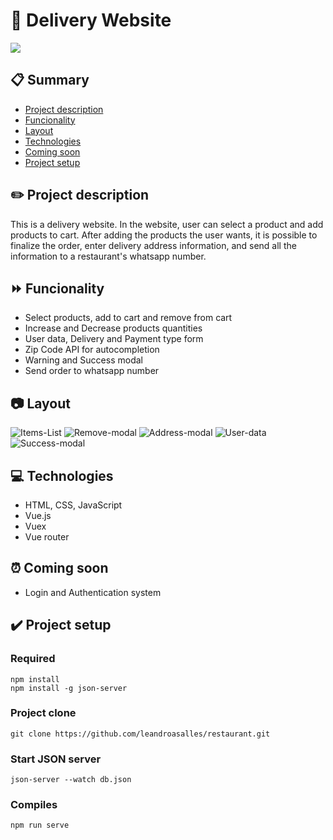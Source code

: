 # 🍔 Delivery Website 
<img src='https://img.shields.io/badge/Status-In%20improvement-green'>

## 📋 Summary

- <a href="#project-description">Project description</a>
- <a href="#funcionality">Funcionality</a>
- <a href="#Layout">Layout</a>
- <a href="#Technologies">Technologies</a>
- <a href="#Coming-soon">Coming soon</a>
- <a href="#Project-setup">Project setup</a>


<h2 id='project-description'>✏️ Project description</h2>

This is a delivery website. 
In the website, user can select a product and add products to cart.
After adding the products the user wants, it is possible to finalize the order, enter delivery address information, and send all the information to a restaurant's whatsapp number.


<h2 id='Funcionality'>⏩ Funcionality</h2>

- Select products, add to cart and remove from cart
- Increase and Decrease products quantities
- User data, Delivery and Payment type form
- Zip Code API for autocompletion
- Warning and Success modal
- Send order to whatsapp number

<h2 id='Layout'>📷 Layout</h2>

![Items-List](https://github.com/leandroasalles/restaurant/assets/88564927/2ca8ec1b-4dfc-49f9-8b5e-f9d207e4d315)
![Remove-modal](https://github.com/leandroasalles/restaurant/assets/88564927/c20c4ee2-ec7f-407a-805a-43806169e2e8)
![Address-modal](https://github.com/leandroasalles/restaurant/assets/88564927/2e4a3dc5-d074-4292-9270-03fe6a69b447)
![User-data](https://github.com/leandroasalles/restaurant/assets/88564927/676a915c-308a-4e8f-9182-f38ae40bb724)
![Success-modal](https://github.com/leandroasalles/restaurant/assets/88564927/a2a556cc-eede-4f79-b79e-625076a9a234)


<h2 id='Technologies'>💻 Technologies</h2>

- HTML, CSS, JavaScript
- Vue.js
- Vuex
- Vue router

<h2 id='Coming-soon'>⏰ Coming soon</h2>

- Login and Authentication system

<h2 id='Project-setup'>✔️ Project setup</h2>

### Required
```
npm install
npm install -g json-server
```

### Project clone
```
git clone https://github.com/leandroasalles/restaurant.git
```
### Start JSON server
```
json-server --watch db.json
```
### Compiles
```
npm run serve
```

